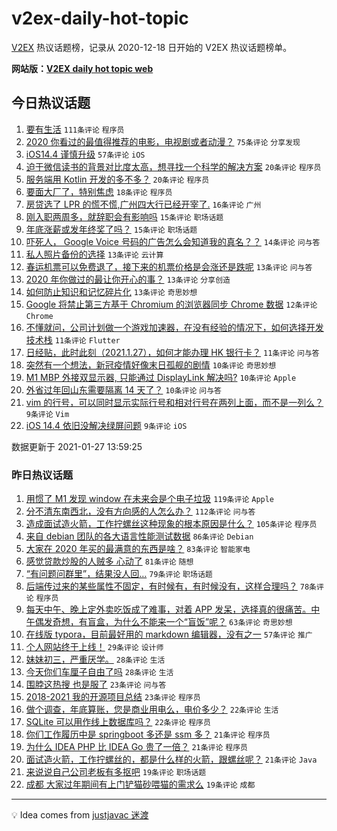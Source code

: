 # v2ex-daily-hot-topic

[V2EX](https://www.v2ex.com/) 热议话题榜，记录从 2020-12-18 日开始的 V2EX 热议话题榜单。

**网站版：[V2EX daily hot topic web](https://realleonardo.github.io/v2ex-daily-hot-topic-web/)**

## 今日热议话题

<!-- TODAY BEGIN -->

1. [要有生活](https://www.v2ex.com/t/748746) `111条评论` `程序员`
1. [2020 你看过的最值得推荐的电影，电视剧或者动漫？](https://www.v2ex.com/t/748770) `75条评论` `分享发现`
1. [iOS14.4 谨慎升级](https://www.v2ex.com/t/748810) `57条评论` `iOS`
1. [迫于微信读书的背景对比度太高，想寻找一个科学的解决方案](https://www.v2ex.com/t/748876) `20条评论` `程序员`
1. [服务端用 Kotlin 开发的多不多？](https://www.v2ex.com/t/748773) `20条评论` `程序员`
1. [要面大厂了，特别焦虑](https://www.v2ex.com/t/748756) `18条评论` `程序员`
1. [房贷选了 LPR 的慌不慌,广州四大行已经开宰了.](https://www.v2ex.com/t/748891) `16条评论` `广州`
1. [刚入职两周多，就辞职会有影响吗](https://www.v2ex.com/t/748804) `15条评论` `职场话题`
1. [年底涨薪或发年终奖了吗？](https://www.v2ex.com/t/748760) `15条评论` `职场话题`
1. [吓死人， Google Voice 号码的广告怎么会知道我的真名？？](https://www.v2ex.com/t/748864) `14条评论` `问与答`
1. [私人照片备份的选择](https://www.v2ex.com/t/748801) `13条评论` `云计算`
1. [春运机票可以免费退了，接下来的机票价格是会涨还是跌呢](https://www.v2ex.com/t/748797) `13条评论` `问与答`
1. [2020 年你做过的最让你开心的事？](https://www.v2ex.com/t/748781) `13条评论` `分享创造`
1. [如何防止知识和记忆碎片化](https://www.v2ex.com/t/748747) `13条评论` `奇思妙想`
1. [Google 将禁止第三方基于 Chromium 的浏览器同步 Chrome 数据](https://www.v2ex.com/t/748860) `12条评论` `Chrome`
1. [不懂就问，公司计划做一个游戏加速器，在没有经验的情况下，如何选择开发技术栈](https://www.v2ex.com/t/748779) `11条评论` `Flutter`
1. [日经贴，此时此刻（2021.1.27），如何才能办理 HK 银行卡？](https://www.v2ex.com/t/748774) `11条评论` `问与答`
1. [突然有一个想法，新冠疫情好像末日孤舰的剧情](https://www.v2ex.com/t/748836) `10条评论` `奇思妙想`
1. [M1 MBP 外接双显示器, 只能通过 DisplayLink 解决吗?](https://www.v2ex.com/t/748813) `10条评论` `Apple`
1. [外省过年回山东需要隔离 14 天了？](https://www.v2ex.com/t/748748) `10条评论` `问与答`
1. [vim 的行号，可以同时显示实际行号和相对行号在两列上面，而不是一列么？](https://www.v2ex.com/t/748857) `9条评论` `Vim`
1. [iOS 14.4 依旧没解决绿屏问题](https://www.v2ex.com/t/748845) `9条评论` `iOS`

数据更新于 2021-01-27 13:59:25

<!-- TODAY END -->

### 昨日热议话题

<!-- YESTERDAY BEGIN -->

1. [用惯了 M1 发现 window 在未来会是个电子垃圾](https://www.v2ex.com/t/748450) `119条评论` `Apple`
1. [分不清东南西北，没有方向感的人怎么办？](https://www.v2ex.com/t/748429) `112条评论` `问与答`
1. [造成面试造火箭，工作拧螺丝这种现象的根本原因是什么？](https://www.v2ex.com/t/748372) `105条评论` `程序员`
1. [来自 debian 团队的各大语言性能测试数据](https://www.v2ex.com/t/748518) `86条评论` `Debian`
1. [大家在 2020 年买的最满意的东西是啥？](https://www.v2ex.com/t/748542) `83条评论` `智能家电`
1. [感觉贷款炒股的人贼多 心动了](https://www.v2ex.com/t/748577) `81条评论` `随想`
1. [“有问题问群里”，结果没人回…](https://www.v2ex.com/t/748364) `79条评论` `职场话题`
1. [后端传过来的某些属性不固定，有时候有，有时候没有，这样合理吗？](https://www.v2ex.com/t/748527) `78条评论` `程序员`
1. [每天中午、晚上定外卖吃饭成了难事，对着 APP 发呆，选择真的很痛苦。中午偶发奇想，有盲盒，为什么不能来一个“盲饭”呢？](https://www.v2ex.com/t/748487) `63条评论` `奇思妙想`
1. [在线版 typora，目前最好用的 markdown 编辑器，没有之一](https://www.v2ex.com/t/748439) `57条评论` `推广`
1. [个人网站终于上线！](https://www.v2ex.com/t/748710) `29条评论` `设计师`
1. [妹妹初三，严重厌学。](https://www.v2ex.com/t/748707) `28条评论` `生活`
1. [今天你们车厘子自由了吗](https://www.v2ex.com/t/748365) `28条评论` `生活`
1. [围脖这热搜 也是服了](https://www.v2ex.com/t/748700) `23条评论` `问与答`
1. [2018-2021 我的开源项目总结](https://www.v2ex.com/t/748618) `23条评论` `程序员`
1. [做个调查，年底算账，您是商业用电么，电价多少？](https://www.v2ex.com/t/748489) `22条评论` `生活`
1. [SQLite 可以用作线上数据库吗？](https://www.v2ex.com/t/748360) `22条评论` `程序员`
1. [你们工作履历中是 springboot 多还是 ssm 多？](https://www.v2ex.com/t/748369) `21条评论` `程序员`
1. [为什么 IDEA PHP 比 IDEA Go 贵了一倍？](https://www.v2ex.com/t/748368) `21条评论` `程序员`
1. [面试造火箭，工作拧螺丝的，都是什么样的火箭，跟螺丝呢？](https://www.v2ex.com/t/748363) `21条评论` `Java`
1. [来说说自己公司老板有多抠吧](https://www.v2ex.com/t/748502) `19条评论` `职场话题`
1. [成都 大家过年期间有上门铲猫砂喂猫的需求么](https://www.v2ex.com/t/748375) `19条评论` `成都`

<!-- YESTERDAY END -->

---

💡 Idea comes from [justjavac 迷渡](https://github.com/justjavac/)

